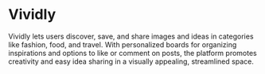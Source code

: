 # Vividly
Vividly lets users discover, save, and share images and ideas in categories like fashion, food, and travel. With personalized boards for organizing inspirations and options to like or comment on posts, the platform promotes creativity and easy idea sharing in a visually appealing, streamlined space.
